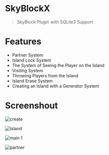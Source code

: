 # SkyBlockX

> SkyBlock Plugin with SQLite3 Support

# Features
- Partner System
- Island Lock System
- The System of Seeing the Player on the Island
- Visiting System
- Throwing Players from the Island
- Island Erase System
- Creating an Island with a Generator System

# Screenshout

![create](https://user-images.githubusercontent.com/81678629/121076458-20fcb980-c7df-11eb-9858-052d4137d7dd.png)

![Island](https://user-images.githubusercontent.com/81678629/121077071-d465ae00-c7df-11eb-8447-215a5ca78c9d.png)

![main 1](https://user-images.githubusercontent.com/81678629/121077044-cc0d7300-c7df-11eb-8748-beeafc024eb0.png)

![partner](https://user-images.githubusercontent.com/81678629/121077058-d0d22700-c7df-11eb-9c62-88344c276623.png)

